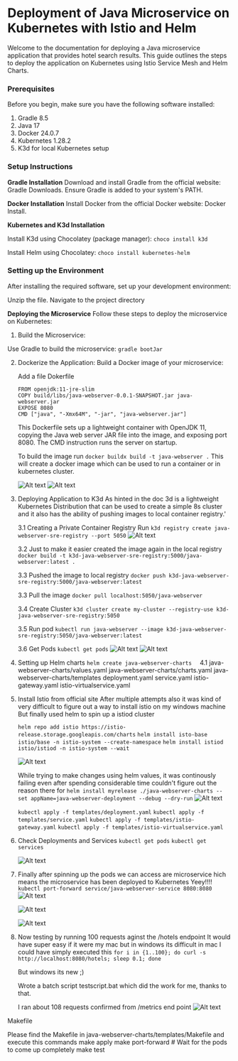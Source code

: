 # Deployment of Java Microservice on Kubernetes with Istio and Helm

Welcome to the documentation for deploying a Java microservice application that provides hotel search results. This guide outlines the steps to deploy the application on Kubernetes using Istio Service Mesh and Helm Charts.

### Prerequisites
Before you begin, make sure you have the following software installed:

1. Gradle 8.5
2. Java 17
3. Docker 24.0.7
4. Kubernetes 1.28.2
5. K3d for local Kubernetes setup

### Setup Instructions
**Gradle Installation**
Download and install Gradle from the official website: Gradle Downloads. Ensure Gradle is added to your system's PATH.

**Docker Installation**
Install Docker from the official Docker website: Docker Install.

**Kubernetes and K3d Installation**

Install K3d using Chocolatey (package manager):
```choco install k3d```

Install Helm using Chocolatey:
```choco install kubernetes-helm```

### Setting up the Environment
After installing the required software, set up your development environment:

Unzip the file. 
Navigate to the project directory

**Deploying the Microservice**
Follow these steps to deploy the microservice on Kubernetes:

1. Build the Microservice:

 Use Gradle to build the microservice:
 ```gradle bootJar```

2. Dockerize the Application:
   Build a Docker image of your microservice:

   Add a file Dokerfile
   
   ```
   FROM openjdk:11-jre-slim
   COPY build/libs/java-webserver-0.0.1-SNAPSHOT.jar java-webserver.jar
   EXPOSE 8080
   CMD ["java", "-Xmx64M", "-jar", "java-webserver.jar"]
   ```
   This Dockerfile sets up a lightweight container with OpenJDK 11, copying the Java web server JAR file into the image, and exposing port 8080. The CMD instruction runs the server on startup.

   To build the image run ```docker buildx build -t java-webserver .```
   This will create a docker image which can be used to run a container or in kubernetes cluster.
   
   ![Alt text](images/image-1.png)
   ![Alt text](images/image.png)
    
3. Deploying Application to K3d 
   As hinted in the doc 3d is a lightweight Kubernetes Distribution that can be used to create a simple 8s cluster and it also has the ability of pushing images to local container registry.'

   3.1 Creating a Private Container Registry
      Run ```k3d registry create java-webserver-sre-registry --port 5050```
      ![Alt text](images/image-2.png)

   3.2 Just to make it easier created the image again in the local registry 
   ```docker build -t k3d-java-webserver-sre-registry:5000/java-webserver:latest .```

   3.3 Pushed the image to local registry
   ```docker push k3d-java-webserver-sre-registry:5000/java-webserver:latest```

   3.3 Pull the image 
   ```docker pull localhost:5050/java-webserver```
   
   3.4 Create Cluster
   ```k3d cluster create my-cluster --registry-use k3d-java-webserver-sre-registry:5050```

   3.5 Run pod
   ```kubectl run java-webserver --image k3d-java-webserver-sre-registry:5050/java-webserver:latest```

   3.6 Get Pods
   ```kubectl get pods```
   ![Alt text](images/image-3.png)
   ![Alt text](images/image-4.png)

4. Setting up Helm charts 
```helm create java-webserver-charts  ``` 
   4.1 java-webserver-charts/values.yaml
       java-webserver-charts/charts.yaml
       java-webserver-charts/templates
       deployment.yaml
       service.yaml
       istio-gateway.yaml
       istio-virtualservice.yaml

5. Install Istio from official site
   After multiple attempts also it was kind of very difficult to figure out a way to install istio on my windows machine
   But finally used helm to spin up a istiod cluster

   ```helm repo add istio https://istio-release.storage.googleapis.com/charts```
   ```helm install isto-base istio/base -n istio-system --create-namespace```
   ```helm install istiod istio/istiod -n istio-system --wait```

   ![Alt text](images/image-5.png)

   While trying to make changes using helm values, it was continously failing even after spending considerable time couldn't figure out the reason there for 
   ```helm install myrelease ./java-webserver-charts --set appName=java-webserver-deployment --debug --dry-run```
   ![Alt text](images/image11.png)

   ```kubectl apply -f templates/deployment.yaml```
   ```kubectl apply -f templates/service.yaml```
   ```kubectl apply -f templates/istio-gateway.yaml```
   ```kubectl apply -f templates/istio-virtualservice.yaml```


6. Check Deployments and Services
   ```kubectl get pods```
   ```kubectl get services```

   ![Alt text](images/image-6.png)

7. Finally after spinning up the pods we can access are microservice hich means the microservice has been deployed to Kubernetes Yeey!!!!
   ```kubectl port-forward service/java-webserver-service 8080:8080```
   ![Alt text](images/image-7.png)

   ![Alt text](images/image-8.png)

   ![Alt text](images/image-9.png)

8. Now testing by running 100 requests aginst the /hotels endpoint
   It would have super easy if it were my mac but in windows its difficult
   in mac I could have simply executed this
   ```for i in {1..100}; do curl -s http://localhost:8080/hotels; sleep 0.1; done```

   But windows its new ;)

   Wrote a batch script testscript.bat
   which did the work for me, thanks to that.

   I ran about 108 requests confirmed from /metrics end point
   ![Alt text](images/image-10.png)

Makefile

Please find the Makefile in java-webserver-charts/templates/Makefile
and execute this commands
make apply
make port-forward   # Wait for the pods to come up completely
make test
   


       

   





   

